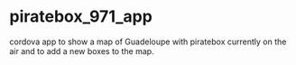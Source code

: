 piratebox_971_app
=================

cordova app to show a map of Guadeloupe with piratebox currently on the air and to add a new boxes to the map.
